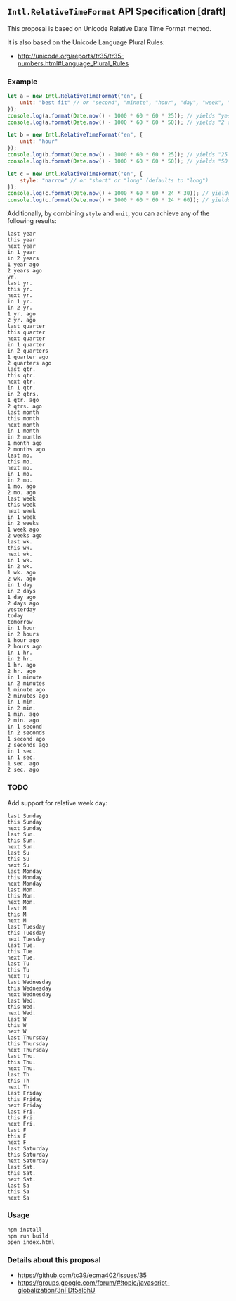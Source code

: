 ## `Intl.RelativeTimeFormat` API Specification [draft]

This proposal is based on Unicode Relative Date Time Format method.

It is also based on the Unicode Language Plural Rules:

 * http://unicode.org/reports/tr35/tr35-numbers.html#Language_Plural_Rules

### Example

```javascript
let a = new Intl.RelativeTimeFormat("en", {
    unit: "best fit" // or "second", "minute", "hour", "day", "week", "month", "quarter" or "year" (defaults to "best fit")
});
console.log(a.format(Date.now() - 1000 * 60 * 60 * 25)); // yields "yesterday"
console.log(a.format(Date.now() - 1000 * 60 * 60 * 50)); // yields "2 days ago"

let b = new Intl.RelativeTimeFormat("en", {
    unit: "hour"
});
console.log(b.format(Date.now() - 1000 * 60 * 60 * 25)); // yields "25 hours ago"
console.log(b.format(Date.now() - 1000 * 60 * 60 * 50)); // yields "50 hours ago"

let c = new Intl.RelativeTimeFormat("en", {
    style: "narrow" // or "short" or "long" (defaults to "long")
});
console.log(c.format(Date.now() + 1000 * 60 * 60 * 24 * 30)); // yields "next mo."
console.log(c.format(Date.now() + 1000 * 60 * 60 * 24 * 60)); // yields "in 2 mo."
```

Additionally, by combining `style` and `unit`, you can achieve any of the following results:

```text
last year
this year
next year
in 1 year
in 2 years
1 year ago
2 years ago
yr.
last yr.
this yr.
next yr.
in 1 yr.
in 2 yr.
1 yr. ago
2 yr. ago
last quarter
this quarter
next quarter
in 1 quarter
in 2 quarters
1 quarter ago
2 quarters ago
last qtr.
this qtr.
next qtr.
in 1 qtr.
in 2 qtrs.
1 qtr. ago
2 qtrs. ago
last month
this month
next month
in 1 month
in 2 months
1 month ago
2 months ago
last mo.
this mo.
next mo.
in 1 mo.
in 2 mo.
1 mo. ago
2 mo. ago
last week
this week
next week
in 1 week
in 2 weeks
1 week ago
2 weeks ago
last wk.
this wk.
next wk.
in 1 wk.
in 2 wk.
1 wk. ago
2 wk. ago
in 1 day
in 2 days
1 day ago
2 days ago
yesterday
today
tomorrow
in 1 hour
in 2 hours
1 hour ago
2 hours ago
in 1 hr.
in 2 hr.
1 hr. ago
2 hr. ago
in 1 minute
in 2 minutes
1 minute ago
2 minutes ago
in 1 min.
in 2 min.
1 min. ago
2 min. ago
in 1 second
in 2 seconds
1 second ago
2 seconds ago
in 1 sec.
in 1 sec.
1 sec. ago
2 sec. ago
```

### TODO

Add support for relative week day:

```text
last Sunday
this Sunday
next Sunday
last Sun.
this Sun.
next Sun.
last Su
this Su
next Su
last Monday
this Monday
next Monday
last Mon.
this Mon.
next Mon.
last M
this M
next M
last Tuesday
this Tuesday
next Tuesday
last Tue.
this Tue.
next Tue.
last Tu
this Tu
next Tu
last Wednesday
this Wednesday
next Wednesday
last Wed.
this Wed.
next Wed.
last W
this W
next W
last Thursday
this Thursday
next Thursday
last Thu.
this Thu.
next Thu.
last Th
this Th
next Th
last Friday
this Friday
next Friday
last Fri.
this Fri.
next Fri.
last F
this F
next F
last Saturday
this Saturday
next Saturday
last Sat.
this Sat.
next Sat.
last Sa
this Sa
next Sa
```

### Usage

```
npm install
npm run build
open index.html
```

### Details about this proposal

 * https://github.com/tc39/ecma402/issues/35
 * https://groups.google.com/forum/#!topic/javascript-globalization/3nFDf5al5hU
